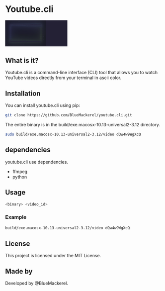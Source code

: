# Youtube.cli
<img src="https://raw.githubusercontent.com/BlueMackerel/youtube.cli/master/img/screen.png" width="200">


## What is it?
Youtube.cli is a command-line interface (CLI) tool that allows you to watch YouTube videos directly from your terminal in ascii color.

## Installation
You can install youtube.cli using pip:

```zsh
git clone https://github.com/BlueMackerel/youtube.cli.git
```

The entire binary is in the build/exe.macosx-10.13-universal2-3.12 directory.

```zsh
sudo build/exe.macosx-10.13-universal2-3.12/video dQw4w9WgXcQ
```

## dependencies
youtube.cli use dependencies.

- ffmpeg
- python


## Usage

```zsh
<binary> <video_id>
```
### Example

```zsh
build/exe.macosx-10.13-universal2-3.12/video dQw4w9WgXcQ
```

## License
This project is licensed under the MIT License.

## Made by

Developed by @BlueMackerel.
